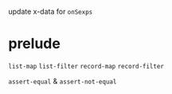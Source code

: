 update x-data for `onSexps`

# prelude

`list-map`
`list-filter`
`record-map`
`record-filter`

`assert-equal` & `assert-not-equal`
